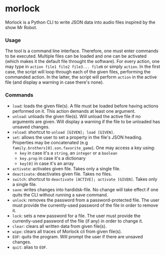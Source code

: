 # morlock

Morlock is a Python CLI to write JSON data into audio files inspired by the show Mr Robot.

### Usage

The tool is a command line interface. Therefore, one must enter commands to be executed. Multiple files can be loaded and one can be activated (which makes it the default file throught the software). For every action, one may type in `action file1 file2 file3... fileN` or simply `action`. In the first case, the script will loop through each of the given files, performing the commanded action. In the latter, the script will perform `action` in the active file (and display a warning in case there's none).

### Commands

* `load`: loads the given file(s). A file must be loaded before having actions performed on it. This action demands at least one argument.
* `unload`: unloads the given file(s). Will unload the active file if no arguments are given. Will display a warning if the file to be unloaded has unsaved changes.
* `reload`: shortcut to `unload [GIVEN]; load [GIVEN]`.
* `set`: allows the user to set a property in the file's JSON heading. Properties may be concatenated (e.g `family.brothers[0].son.favorite_game`). One may access a key using: 
    * `key` in case it's a `string`, an `integer` or a `boolean`
    * `key.prop` in case it's a dictionary
    * `key[0]` in case it's an array
* `activate`: activates given file. Takes only a single file.
* `deactivate`: deactivates given file. Takes no files.
* `switch`: shortcut to `deactivate [ACTIVE]; activate [GIVEN]`. Takes only a single file.
* `save`: writes changes into hardidsk-file. No change will take effect if one quits the CLI without running a save command.
* `unlock`: removes the password from a password-protected file. The user must provide the currently-used password of the file in order to remove it.
* `lock`: sets a new password for a file. The user must provide the currently-used password of the file (if any) in order to change it.
* `clear`: clears all written data from given file(s).
* `wipe`: clears all traces of Morlock cli from given file(s).
* `EOF`: quits the program. Will prompt the user if there are unsaved changes.
* `quit`: alias to `EOF`.